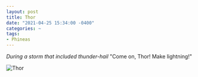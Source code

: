 ```yaml
---
layout: post
title: Thor
date: "2021-04-25 15:34:00 -0400"
categories: ~
tags:
- Phineas
---
```


_During a storm that included thunder-hail_ "Come on, Thor! Make lightning!"

![Thor]({{site.baseurl}}/img/thor.jpg "Waiting for Thor")

